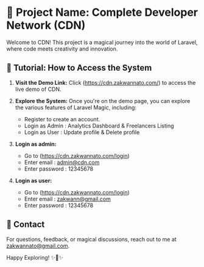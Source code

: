 # 🚀 Project Name: Complete Developer Network (CDN)

Welcome to CDN! This project is a magical journey into the world of Laravel, where code meets creativity and innovation.

## 🎨 Tutorial: How to Access the System

1. **Visit the Demo Link:**
   Click (https://cdn.zakwannato.com/) to access the live demo of CDN.

2. **Explore the System:**
   Once you're on the demo page, you can explore the various features of Laravel Magic, including:
   - Register to create an account.
   - Login as Admin : Analytics Dashboard & Freelancers Listing
   - Login as User : Update profile & Delete profile

3. **Login as admin:**
    - Go to (https://cdn.zakwannato.com/login)
    - Enter email : admin@cdn.com
    - Enter password : 12345678 

3. **Login as user:**
    - Go to (https://cdn.zakwannato.com/login)
    - Enter email : zakwann@gmail.com
    - Enter password : 12345678 

## 📧 Contact

For questions, feedback, or magical discussions, reach out to me at zakwannato@gmail.com. 

Happy Exploring! ✨🔮✨
    
